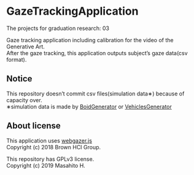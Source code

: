 # GazeTrackingApplication
The projects for graduation research: 03

Gaze tracking application including calibration for the video of the Generative Art.  
After the gaze tracking, this application outputs subject’s gaze data(csv format).

## Notice
This repository doesn’t commit csv files(simulation data&lowast;) because of capacity over.  
&lowast;simulation data is made by [BoidGenerator](https://github.com/Masahito-H/BoidGenerator) or [VehiclesGenerator](https://github.com/Masahito-H/VehiclesGenerator)

## About license
This application uses [webgazer.js](https://webgazer.cs.brown.edu/)  
Copyright (c) 2018 Brown HCI Group.

This repository has GPLv3 license.  
Copyright (c) 2019 Masahito H.
